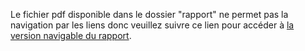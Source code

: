 Le fichier pdf disponible dans le dossier "rapport" ne permet pas la navigation par les liens donc veuillez suivre ce lien pour accéder à [la version navigable du rapport](https://managis.ambroisemostin.com/Rapport%20Projet%20Int%C3%A9gration%202de%20session.pdf).

